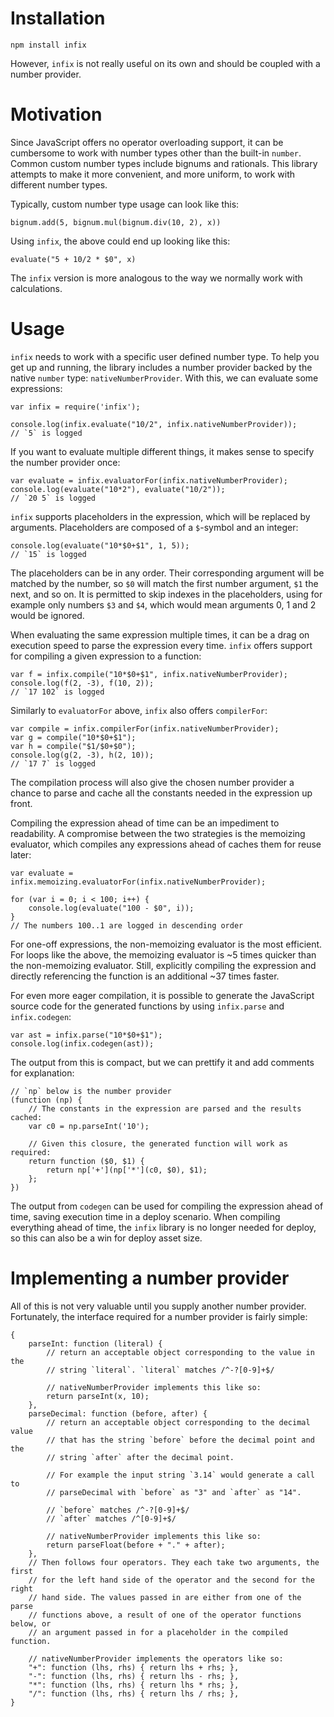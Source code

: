 Installation
============

    npm install infix

However, `infix` is not really useful on its own and should be coupled with a
number provider.

Motivation
==========
Since JavaScript offers no operator overloading support, it can be cumbersome to
work with number types other than the built-in `number`. Common custom number
types include bignums and rationals. This library attempts to make it more
convenient, and more uniform, to work with different number types.

Typically, custom number type usage can look like this:

    bignum.add(5, bignum.mul(bignum.div(10, 2), x))

Using `infix`, the above could end up looking like this:

    evaluate("5 + 10/2 * $0", x)

The `infix` version is more analogous to the way we normally work with
calculations.

Usage
=====
`infix` needs to work with a specific user defined number type. To help you get
up and running, the library includes a number provider backed by the native
`number` type: `nativeNumberProvider`. With this, we can evaluate some
expressions:

    var infix = require('infix');

    console.log(infix.evaluate("10/2", infix.nativeNumberProvider));
    // `5` is logged

If you want to evaluate multiple different things, it makes sense to specify the
number provider once:

    var evaluate = infix.evaluatorFor(infix.nativeNumberProvider);
    console.log(evaluate("10*2"), evaluate("10/2"));
    // `20 5` is logged

`infix` supports placeholders in the expression, which will be replaced by
arguments. Placeholders are composed of a `$`-symbol and an integer:

    console.log(evaluate("10*$0+$1", 1, 5));
    // `15` is logged

The placeholders can be in any order. Their corresponding argument will be
matched by the number, so `$0` will match the first number argument, `$1` the
next, and so on. It is permitted to skip indexes in the placeholders, using for
example only numbers `$3` and `$4`, which would mean arguments 0, 1 and 2 would
be ignored.

When evaluating the same expression multiple times, it can be a drag on
execution speed to parse the expression every time. `infix` offers support for
compiling a given expression to a function:

    var f = infix.compile("10*$0+$1", infix.nativeNumberProvider);
    console.log(f(2, -3), f(10, 2));
    // `17 102` is logged

Similarly to `evaluatorFor` above, `infix` also offers `compilerFor`:

    var compile = infix.compilerFor(infix.nativeNumberProvider);
    var g = compile("10*$0+$1");
    var h = compile("$1/$0+$0");
    console.log(g(2, -3), h(2, 10));
    // `17 7` is logged

The compilation process will also give the chosen number provider a chance to
parse and cache all the constants needed in the expression up front.

Compiling the expression ahead of time can be an impediment to readability. A
compromise between the two strategies is the memoizing evaluator, which compiles
any expressions ahead of caches them for reuse later:

    var evaluate = infix.memoizing.evaluatorFor(infix.nativeNumberProvider);

    for (var i = 0; i < 100; i++) {
        console.log(evaluate("100 - $0", i));
    }
    // The numbers 100..1 are logged in descending order

For one-off expressions, the non-memoizing evaluator is the most efficient. For
loops like the above, the memoizing evaluator is ~5 times quicker than the
non-memoizing evaluator. Still, explicitly compiling the expression and directly
referencing the function is an additional ~37 times faster.

For even more eager compilation, it is possible to generate the JavaScript
source code for the generated functions by using `infix.parse` and
`infix.codegen`:

    var ast = infix.parse("10*$0+$1");
    console.log(infix.codegen(ast));

The output from this is compact, but we can prettify it and add comments for
explanation:

    // `np` below is the number provider
    (function (np) {
        // The constants in the expression are parsed and the results cached:
        var c0 = np.parseInt('10');

        // Given this closure, the generated function will work as required:
        return function ($0, $1) {
            return np['+'](np['*'](c0, $0), $1);
        };
    })

The output from `codegen` can be used for compiling the expression ahead of
time, saving execution time in a deploy scenario. When compiling everything
ahead of time, the `infix` library is no longer needed for deploy, so this can
also be a win for deploy asset size.

Implementing a number provider
==============================
All of this is not very valuable until you supply another number provider.
Fortunately, the interface required for a number provider is fairly simple:

    {
        parseInt: function (literal) {
            // return an acceptable object corresponding to the value in the
            // string `literal`. `literal` matches /^-?[0-9]+$/

            // nativeNumberProvider implements this like so:
            return parseInt(x, 10);
        },
        parseDecimal: function (before, after) {
            // return an acceptable object corresponding to the decimal value
            // that has the string `before` before the decimal point and the
            // string `after` after the decimal point.

            // For example the input string `3.14` would generate a call to
            // parseDecimal with `before` as "3" and `after` as "14".

            // `before` matches /^-?[0-9]+$/
            // `after` matches /^[0-9]+$/

            // nativeNumberProvider implements this like so:
            return parseFloat(before + "." + after);
        },
        // Then follows four operators. They each take two arguments, the first
        // for the left hand side of the operator and the second for the right
        // hand side. The values passed in are either from one of the parse
        // functions above, a result of one of the operator functions below, or
        // an argument passed in for a placeholder in the compiled function.

        // nativeNumberProvider implements the operators like so:
        "+": function (lhs, rhs) { return lhs + rhs; },
        "-": function (lhs, rhs) { return lhs - rhs; },
        "*": function (lhs, rhs) { return lhs * rhs; },
        "/": function (lhs, rhs) { return lhs / rhs; },
    }
